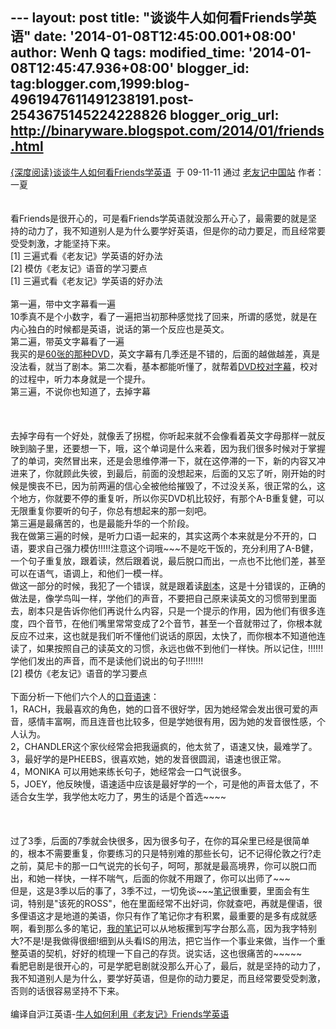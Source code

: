 --- layout: post title: "谈谈牛人如何看Friends学英语" date:
'2014-01-08T12:45:00.001+08:00' author: Wenh Q tags: modified\_time:
'2014-01-08T12:45:47.936+08:00' blogger\_id:
tag:blogger.com,1999:blog-4961947611491238191.post-2543675145224228826
blogger\_orig\_url: http://binaryware.blogspot.com/2014/01/friends.html
---
[{深度阅读}谈谈牛人如何看Friends学英语](http://feedproxy.google.com/~r/6-friends/~3/e5Gtst55kn8/591)  于
09-11-11 通过 [老友记中国站](http://www.6-friends.cn/) 作者：一夏\
\
\
看Friends是很开心的，可是看Friends学英语就没那么开心了，最需要的就是坚持的动力了，我不知道别人是为什么要学好英语，但是你的动力要足，而且经常要受受刺激，才能坚持下来。\
\[1\] 三遍式看《老友记》学英语的好办法\
\[2\] 模仿《老友记》语音的学习要点\
\[1\] 三遍式看《老友记》学英语的好办法\
\
第一遍，带中文字幕看一遍\
10季真不是个小数字，看了一遍把当初那种感觉找了回来，所谓的感觉，就是在内心独白的时候都是英语，说话的第一个反应也是英文。\
第二遍，带英文字幕看了一遍\
我买的是[60张的那种DVD](http://www.6-friends.cn/resource)，英文字幕有几季还是不错的，后面的越做越差，真是没法看，就当了剧本。第二次看，基本都能听懂了，就帮着[DVD校对字幕](http://www.6-friends.cn/resource)，校对的过程中，听力本身就是一个提升。\
第三遍，不说你也知道了，去掉字幕\
\
\
\
去掉字母有一个好处，就像丢了拐棍，你听起来就不会像看着英文字母那样一就反映到脑子里，还要想一下，哦，这个单词是什么来着，因为我们很多时候对于掌握了的单词，突然冒出来，还是会思维停滞一下，就在这停滞的一下，新的内容又冲进来了，你就顾此失彼，到最后，前面的没想起来，后面的又忘了听，刚开始的时候是懊丧不已，因为前两遍的信心全被他给摧毁了，不过没关系，很正常的么，这个地方，你就要不停的重复听，所以你买DVD机比较好，有那个A-B重复健，可以无限重复你要听的句子，你总有想起来的那一刻吧。\
第三遍是最痛苦的，也是最能升华的一个阶段。\
我在做第三遍的时候，是听力口语一起来的，其实这两个本来就是分不开的，口语，要求自己强力模仿!!!!!注意这个词哦\~\~\~不是吃干饭的，充分利用了A-B健，一个句子重复放，跟着读，然后跟着说，最后脱口而出，一点也不比他们差，甚至可以在语气，语调上，和他们一模一样。\
做这一部分的时候，我犯了一个错误，就是跟着读[剧本](http://www.6-friends.cn/archives/132)，这是十分错误的，正确的做法是，像学鸟叫一样，学他们的声音，不要把自己原来读英文的习惯带到里面去，剧本只是告诉你他们再说什么内容，只是一个提示的作用，因为他们有很多连度，四个音节，在他们嘴里常常变成了2个音节，甚至一个音就带过了，你根本就反应不过来，这也就是我们听不懂他们说话的原因，太快了，而你根本不知道他连读了，如果按照自己的读英文的习惯，永远也做不到他们一样快。所以记住，!!!!!!学他们发出的声音，而不是读他们说出的句子!!!!!!!\
\[2\] 模仿《老友记》语音的学习要点\
\
下面分析一下他们六个人的[口音语速](http://www.6-friends.cn/archives/467)：\
1，RACH，我最喜欢的角色，她的口音不很好学，因为她经常会发出很可爱的声音，感情丰富啊，而且连音也比较多，但是学她很有用，因为她的发音很性感，个人认为。\
2，CHANDLER这个家伙经常会把我逼疯的，他太贫了，语速又快，最难学了。\
3，最好学的是PHEEBS，很喜欢她，她的发音很圆润，语速也很正常。\
4，MONIKA 可以用她来练长句子，她经常会一口气说很多。\
5，JOEY，他反映慢，语速适中应该是最好学的一个，可是他的声音太低了，不适合女生学，我学他太吃力了，男生的话是个首选\~\~\~\~\
\
[](http://a4.yeshj.com/rd/31711/)\
\
过了3季，后面的7季就会快很多，因为很多句子，在你的耳朵里已经是很简单的，根本不需要重复，你要练习的只是特别难的那些长句，记不记得伦敦之行?走之前，莫尼卡的那一口气说完的长句子，呵呵，那就是最高境界，你可以脱口而出，和她一样快，一样不喘气，后面的你就不用跟了，你可以出师了\~\~\~\
但是，这是3季以后的事了，3季不过，一切免谈\~\~\~[笔记](http://www.6-friends.cn/archives/132)很重要，里面会有生词，特别是"该死的ROSS"，他在里面经常不出好词，你就查吧，再就是俚语，很多俚语这才是地道的美语，你只有作了笔记你才有积累，最重要的是多有成就感啊，看到那么多的笔记，[我的笔记](http://www.6-friends.cn/archives/category/explains)可以从地板摞到写字台那么高，因为我字特别大?不是!是我做得很细!细到从头看IS的用法，把它当作一个事业来做，当作一个重整英语的契机，好好的梳理一下自己的存货。说实话，这也很痛苦的\~\~\~\~\~\
看肥皂剧是很开心的，可是学肥皂剧就没那么开心了，最后，就是坚持的动力了，我不知道别人是为什么，要学好英语，但是你的动力要足，而且经常要受受刺激，否则的话很容易坚持不下来。\
\
编译自沪江英语-[牛人如何利用《老友记》Friends学英语](http://movie.yeshj.com/movie/84374/?page=2)
